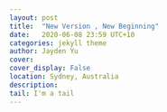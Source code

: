 ```yaml
---
layout: post
title:  "New Version , New Beginning"
date:   2020-06-08 23:59 UTC+10
categories: jekyll theme
author: Jayden Yu
cover: 
cover_display: False
location: Sydney, Australia
description: 
tail: I'm a tail
---
```


